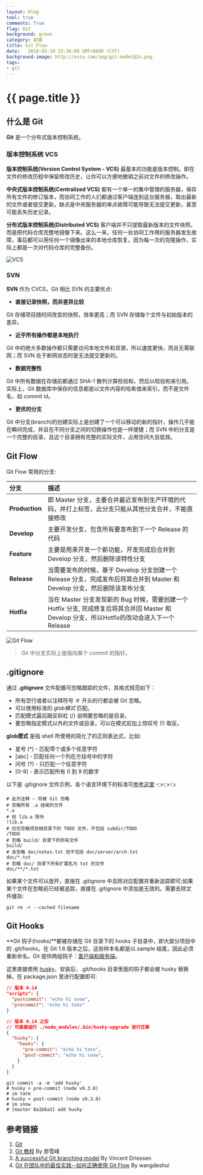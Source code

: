```yaml
---
layout: blog
tool: true
comments: True
flag: Git
background: green
category: 前端
title: Git Flow
date:   2018-03-10 23:36:00 GMT+0800 (CST)
background-image: http://nvie.com/img/git-model@2x.png
tags:
- git
---
```

# {{ page.title }}

## 什么是 Git

**Git** 是一个分布式版本控制系统。

### 版本控制系统 VCS

**版本控制系统(Version Control System - VCS)** 最基本的功能是版本控制。即在文件的修改历程中保留修改历史，让你可以方便地撤销之前对文件的修改操作。

**中央式版本控制系统(Centralized VCS)** 都有一个单一的集中管理的服务器，保存所有文件的修订版本，而协同工作的人们都通过客户端连到这台服务器，取出最新的文件或者提交更新。缺点是中央服务器的单点故障可能导致无法提交更新，甚至可能丢失历史记录。

**分布式版本控制系统(Distributed VCS)** 客户端并不只提取最新版本的文件快照，而是把代码仓库完整地镜像下来。这么一来，任何一处协同工作用的服务器发生故障，事后都可以用任何一个镜像出来的本地仓库恢复。因为每一次的克隆操作，实际上都是一次对代码仓库的完整备份。

![VCS](https://i.loli.net/2018/03/09/5aa23d502bf86.png)

### SVN

**SVN** 作为 CVCS，Git 相比 SVN 的主要优点:

* **直接记录快照，而非差异比较**

Git 存储项目随时间改变的快照，效率更高；而 SVN 存储每个文件与初始版本的差异。

* **近乎所有操作都是本地执行**

Git 中的绝大多数操作都只需要访问本地文件和资源，所以速度更快，而且无需联网；而 SVN 处于断网状态时是无法提交更新的。

* **数据完整性**

Git 中所有数据在存储前都通过 SHA-1 散列计算校验和，然后以校验和来引用。实际上，Git 数据库中保存的信息都是以文件内容的哈希值来索引，而不是文件名，如 commit id。

* **更优的分支**

Git 中分支(branch)的创建实际上是创建了一个可以移动的新的指针，操作几乎能在瞬间完成，并且在不同分支之间的切换操作也是一样便捷；而 SVN 中的分支是一个完整的目录，且这个目录拥有完整的实际文件，占用空间大且低效。

## Git Flow

Git Flow 常用的分支:

| 分支 | 描述 |
|:--------------|:---------|
| **Production** | 即 Master 分支，主要合并最近发布到生产环境的代码，并打上标签，此分支只能从其他分支合并，不能直接修改 |
| **Develop** | 主要开发分支，包含所有要发布到下一个 Release 的代码 |
| **Feature** | 主要是用来开发一个新功能，开发完成后合并到 Develop 分支，然后删除该特性分支 |
| **Release** | 当需要发布的时候，基于 Develop 分支创建一个 Release 分支，完成发布后将其合并到 Master 和 Develop 分支，然后删除该发布分支 |
| **Hotfix** | 当在 Master 分支发现新的 Bug 时候，需要创建一个 Hotfix 分支, 完成修复后将其合并回 Master 和 Develop 分支，所以Hotfix的改动会进入下一个Release |

![Git Flow](http://nvie.com/img/git-model@2x.png)

> Git 中分支实际上是指向某个 commit 的指针。

## .gitignore

通过 **.gitignore** 文件配置可忽略跟踪的文件，其格式规范如下：

* 所有空行或者以注释符号 ＃ 开头的行都会被 Git 忽略。
* 可以使用标准的 *glob模式* 匹配。
* 匹配模式最后跟反斜杠 (/) 说明要忽略的是目录。
* 要忽略指定模式以外的文件或目录，可以在模式前加上惊叹号 (!) 取反。

**glob模式** 是指 shell 所使用的简化了的正则表达式，比如:

* 星号 (*) - 匹配零个或多个任意字符
* [abc] - 匹配任何一个列在方括号中的字符
* 问号 (?) - 只匹配一个任意字符
* [0-9] - 表示匹配所有 0 到 9 的数字

以下是 .gitignore 文件示例，各个语言环境下的标准可[参考这里](https://github.com/github/gitignore) 👈👈👈

```SHELL
# 此为注释 – 将被 Git 忽略
# 忽略所有 .a 结尾的文件
*.a
# 但 lib.a 除外
!lib.a
# 仅仅忽略项目根目录下的 TODO 文件，不包括 subdir/TODO
/TODO
# 忽略 build/ 目录下的所有文件
build/
# 会忽略 doc/notes.txt 但不包括 doc/server/arch.txt
doc/*.txt
# 忽略 doc/ 目录下所有扩展名为 txt 的文件
doc/**/*.txt
```

如果某个文件可以放开，直接在 .gitignore 中去除对应配置并重新追踪即可;如果某个文件在忽略前已经被追踪，直接在 .gitignore 中添加是无效的。需要去除文件缓存:

```SHELL
git rm -r --cached filename
```

## Git Hooks

**Git 钩子(hooks)**都被存储在 Git 目录下的 hooks 子目录中，即大部分项目中的 .git/hooks。在 Git 1.6 版本之后，这些样本名都是以.sample 结尾，因此必须重新命名。Git 提供两组钩子：[客户端和服务端](https://git-scm.com/book/zh/v1/%E8%87%AA%E5%AE%9A%E4%B9%89-Git-Git%E6%8C%82%E9%92%A9)。

这里直接使用 [husky](https://github.com/typicode/husky)，安装后，.git/hooks 目录里面的钩子都会被 husky 替换掉。在 package.json 里进行配置即可:

```JSON
// 版本 0.14
"scripts": {
  "postcommit": "echo hi snow",
  "precommit": "echo hi tate"
}

// 版本 0.14 之后
// 可直接运行 ./node_modules/.bin/husky-upgrade 进行迁移
{
  "husky": {
    "hooks": {
      "pre-commit": "echo hi tate",
      "post-commit": "echo hi snow",
    }
  }
}
```

```SHELL
git commit -a -m 'add husky'
# husky > pre-commit (node v9.3.0)
# im tate
# husky > post-commit (node v9.3.0)
# im snow
# [master 8a1b6a3] add husky
```

## 参考链接

1. [Git](https://git-scm.com/book/zh/v2)
2. [Git 教程](https://www.liaoxuefeng.com/wiki/0013739516305929606dd18361248578c67b8067c8c017b000) By 廖雪峰
3. [A successful Git branching model](http://nvie.com/posts/a-successful-git-branching-model/) By Vincent Driessen
4. [Git 在团队中的最佳实践--如何正确使用 Git Flow](http://www.cnblogs.com/cnblogsfans/p/5075073.html) By wangdeshui
